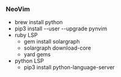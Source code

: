 ### NeoVim

- brew install python
- pip3 install --user --upgrade pynvim
- ruby LSP
  - gem install solargraph
  - solargraph download-core
  - yard gems
- python LSP
  - pip3 install python-language-server

